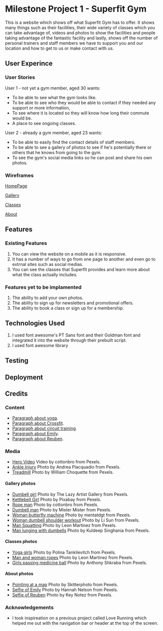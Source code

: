 # Milestone Project 1 - Superfit Gym
This is a website which shows off what Superfit Gym has to offer. It shows many things such as their facilities, their wide variety of classes which you can take advantage of, 
videos and photos to show the facilities and people taking advantage of the fantastic facility and lastly, shows off the number of personal trainers and staff members we have to 
support you and our location and how to get to us or make contact with us.

## User Experince
### User Stories
User 1 - not yet a gym member, aged 30 wants:
* To be able to see what the gym looks like.
* To be able to see who they would be able to contact if they needed any support or more information,
* To see where it is located so they will know how long their commute would be.
* A place to see ongoing classes.

User 2 - already a gym member, aged 23 wants:
* To be able to easily find the contact details of staff members.
* To be able to see a gallery of photos to see if he's potentially there or others that he knows from going to the gym.
* To see the gym's social media links so he can post and share his own photos.


### Wireframes
[HomePage](https://drive.google.com/file/d/10PAsavlFGZFDwqZ6qiGkh24WqqRx2ZEk/view?usp=sharing)

[Gallery](https://drive.google.com/file/d/1er3J5Kq_AtcLC9kjAGO955bkK4FDnom5/view?usp=sharing)

[Classes](https://drive.google.com/file/d/1IDtekXUlJ5XBDwTTo4lMAzjgXkk8l0AX/view?usp=sharing)

[About](https://drive.google.com/file/d/1EvVfE2ZWNG5rXrJMGU2f85qxWCUkEkQS/view?usp=sharing)

## Features
### Existing Features
1. You can view the website on a mobile as it is responsive.
2. It has a number of ways to go from one page to another and even go to extrnal sites such as social medias.
3. You can see the classes that Superfit provides and learn more about what the class actually includes.

### Features yet to be implamented
1. The ability to add your own photos.
2. The ability to sign up for newsletters and promotional offers.
3. The ability to book a class or sign up for a membership.

## Technologies Used
1. I used font awesome's PT Sans font and their Goldman font and integrated it into the website through their prebuilt script.
2. I used font awesome library 

## Testing

## Deployment

## Credits
### Content
* [Paragraph about yoga](https://www.nhs.uk/live-well/exercise/guide-to-yoga/).
* [Paragraph about Crossfit](https://www.crossfit.com/what-is-crossfit/).
* [Paragraph about circuit training](https://www.acefitness.org/education-and-resources/lifestyle/blog/6750/circuit-training-basics/).
* [Paragraph about Emily](https://www.underground-gym.com/emily-sanderson).
* [Paragraph about Reuben](https://www.underground-gym.com/reuben-shamlou).

### Media
* [Hero Video](https://www.pexels.com/video/4754037/) Video by cottonbro from Pexels.
* [Ankle Injury](https://images.pexels.com/photos/3760275/pexels-photo-3760275.jpeg?auto=compress&cs=tinysrgb&dpr=2&h=750&w=1260) Photo by Andrea Piacquadio from Pexels.
* [Treadmill](https://images.pexels.com/photos/1954524/pexels-photo-1954524.jpeg?auto=compress&cs=tinysrgb&dpr=2&h=750&w=1260) Photo by William Choquette from Pexels.
#### Gallery photos
* [Dumbell girl](https://images.pexels.com/photos/2247179/pexels-photo-2247179.jpeg?auto=compress&cs=tinysrgb&dpr=2&h=750&w=1260) Photo by The Lazy Artist Gallery from Pexels.
* [Kettlebell Girl](https://images.pexels.com/photos/416809/pexels-photo-416809.jpeg?auto=compress&cs=tinysrgb&dpr=2&h=750&w=1260) Photo by Pixabay from Pexels.
* [Rope man](https://images.pexels.com/photos/4752861/pexels-photo-4752861.jpeg?auto=compress&cs=tinysrgb&dpr=2&h=750&w=1260) Photo by cottonbro from Pexels.
* [Dumbell man](https://images.pexels.com/photos/3490348/pexels-photo-3490348.jpeg?auto=compress&cs=tinysrgb&dpr=2&h=750&w=1260) Photo by Mister Mister from Pexels.
* [Woman butterfly machine](https://images.pexels.com/photos/1111304/pexels-photo-1111304.jpeg?auto=compress&cs=tinysrgb&dpr=2&h=750&w=1260) Photo by mentatdgt from Pexels.
* [Woman dumbell shoulder workout](https://images.pexels.com/photos/2475878/pexels-photo-2475878.jpeg?auto=compress&cs=tinysrgb&dpr=2&h=750&w=1260) Photo by Li Sun from Pexels.
* [Man Squatting](https://images.pexels.com/photos/1552106/pexels-photo-1552106.jpeg?auto=compress&cs=tinysrgb&dpr=2&h=750&w=1260) Photo by Leon Martinez from Pexels.
* [Man lunging with dumbells](https://images.pexels.com/photos/2105493/pexels-photo-2105493.jpeg?auto=compress&cs=tinysrgb&dpr=2&h=750&w=1260) Photo by Kuldeep Singhania from Pexels.
#### Classes photos
* [Yoga girls](https://images.pexels.com/photos/3735471/pexels-photo-3735471.jpeg?auto=compress&cs=tinysrgb&dpr=2&h=750&w=1260) Photo by Polina Tankilevitch from Pexels.
* [Man and woman ropes](https://images.pexels.com/photos/1552242/pexels-photo-1552242.jpeg?auto=compress&cs=tinysrgb&dpr=2&h=750&w=1260) Photo by Leon Martinez from Pexels.
* [Girls passing medicine ball](https://images.pexels.com/photos/4662341/pexels-photo-4662341.jpeg?auto=compress&cs=tinysrgb&dpr=2&h=750&w=1260) Photo by Anthony Shkraba from Pexels.
#### About photos
* [Pointing at a map](https://images.pexels.com/photos/1468657/pexels-photo-1468657.jpeg?auto=compress&cs=tinysrgb&dpr=2&h=750&w=1260) Photo by Skitterphoto from Pexels.
* [Selfie of Emily](https://images.pexels.com/photos/1085517/pexels-photo-1085517.jpeg?auto=compress&cs=tinysrgb&dpr=2&h=750&w=1260) Photo by Hannah Nelson from Pexels.
* [Selfie of Reuben](https://images.pexels.com/photos/1334945/pexels-photo-1334945.jpeg?auto=compress&cs=tinysrgb&dpr=2&h=750&w=1260) Photo by Key Notez from Pexels.

### Acknowledgements
* I took inspireation on a previous project called Love Running which helped me out
with the navigation bar or header at the top of the screen.